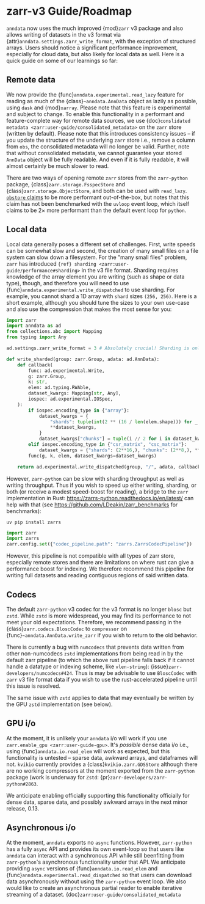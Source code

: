 # zarr-v3 Guide/Roadmap

`anndata` now uses the much improved {mod}`zarr` v3 package and also allows writing of datasets in the v3 format via {attr}`anndata.settings.zarr_write_format`, with the exception of structured arrays.
Users should notice a significant performance improvement, especially for cloud data, but also likely for local data as well.
Here is a quick guide on some of our learnings so far:

## Remote data

We now provide the {func}`anndata.experimental.read_lazy` feature for reading as much of the {class}`~anndata.AnnData` object as lazily as possible, using `dask` and {mod}`xarray`.
Please note that this feature is experimental and subject to change.
To enable this functionality in a performant and feature-complete way for remote data sources, we use {doc}`conslidated metadata <zarr:user-guide/consolidated_metadata>` on the `zarr` store (written by default).
Please note that this introduces consistency issues – if you update the structure of the underlying `zarr` store i.e., remove a column from `obs`, the consolidated metadata will no longer be valid.
Further, note that without consolidated metadata, we cannot guarantee your stored `AnnData` object will be fully readable.
And even if it is fully readable, it will almost certainly be much slower to read.

There are two ways of opening remote `zarr` stores from the `zarr-python` package, {class}`zarr.storage.FsspecStore` and {class}`zarr.storage.ObjectStore`, and both can be used with `read_lazy`.
[`obstore` claims] to be more performant out-of-the-box, but notes that this claim has not been benchmarked with the `uvloop` event loop, which itself claims to be 2× more performant than the default event loop for `python`.

## Local data

Local data generally poses a different set of challenges.
First, write speeds can be somewhat slow and second, the creation of many small files on a file system can slow down a filesystem.
For the "many small files" problem, `zarr` has introduced `{ref} sharding <zarr:user-guide/performance#sharding>` in the v3 file format.
Sharding requires knowledge of the array element you are writing (such as shape or data type), though, and therefore you will need to use {func}`anndata.experimental.write_dispatched` to use sharding.
For example, you cannot shard a 1D array with `shard` sizes `(256, 256)`.
Here is a short example, although you should tune the sizes to your own use-case and also use the compression that makes the most sense for you:

```python
import zarr
import anndata as ad
from collections.abc import Mapping
from typing import Any

ad.settings.zarr_write_format = 3 # Absolutely crucial! Sharding is only for the v3 file format!

def write_sharded(group: zarr.Group, adata: ad.AnnData):
    def callback(
        func: ad.experimental.Write,
        g: zarr.Group,
        k: str,
        elem: ad.typing.RWAble,
        dataset_kwargs: Mapping[str, Any],
        iospec: ad.experimental.IOSpec,
    ):
        if iospec.encoding_type in {"array"}:
            dataset_kwargs = {
                "shards": tuple(int(2 ** (16 / len(elem.shape))) for _ in elem.shape),
                **dataset_kwargs,
            }
            dataset_kwargs["chunks"] = tuple(i // 2 for i in dataset_kwargs["shards"])
        elif iospec.encoding_type in {"csr_matrix", "csc_matrix"}:
            dataset_kwargs = {"shards": (2**16,), "chunks": (2**8,), **dataset_kwargs}
        func(g, k, elem, dataset_kwargs=dataset_kwargs)

    return ad.experimental.write_dispatched(group, "/", adata, callback=callback)
```

However, `zarr-python` can be slow with sharding throughput as well as writing throughput.
Thus if you wish to speed up either writing, sharding, or both (or receive a modest speed-boost for reading), a bridge to the `zarr` implementation in Rust: https://zarrs-python.readthedocs.io/en/latest/ can help with that (see https://github.com/LDeakin/zarr_benchmarks for benchmarks):

```
uv pip install zarrs
```

```python
import zarr
import zarrs
zarr.config.set({"codec_pipeline.path": "zarrs.ZarrsCodecPipeline"})
```

However, this pipeline is not compatible with all types of zarr store, especially remote stores and there are limitations on where rust can give a performance boost for indexing.
We therefore recommend this pipeline for writing full datasets and reading contiguous regions of said written data.

## Codecs

The default `zarr-python` v3 codec for the v3 format is no longer `blosc` but `zstd`.
While `zstd` is more widespread, you may find its performance to not meet your old expectations.
Therefore, we recommend passing in the {class}`zarr.codecs.BloscCodec` to `compressor` on {func}`~anndata.AnnData.write_zarr` if you wish to return to the old behavior.

There is currently a bug with `numcodecs` that prevents data written from other non-numcodecs `zstd` implementations from being read in by the default zarr pipeline (to which the above rust pipeline falls back if it cannot handle a datatype or indexing scheme, like `vlen-string`): {issue}`zarr-developers/numcodecs#424`.
Thus is may be advisable to use `BloscCodec` with `zarr` v3 file format data if you wish to use the rust-accelerated pipeline until this issue is resolved.

The same issue with `zstd` applies to data that may eventually be written by the GPU `zstd` implementation (see below).

## GPU i/o

At the moment, it is unlikely your `anndata` i/o will work if you use `zarr.enable_gpu <zarr:user-guide-gpu>`.
It's *possible* dense data i/o i.e., using {func}`anndata.io.read_elem` will work as expected, but this functionality is untested – sparse data, awkward arrays, and dataframes will not.
`kvikio` currently provides a {class}`kvikio.zarr.GDSStore` although there are no working compressors at the moment exported from the `zarr-python` package (work is underway for `Zstd`: {pr}`zarr-developers/zarr-python#2863`.

We anticipate enabling officially supporting this functionality officially for dense data, sparse data, and possibly awkward arrays in the next minor release, 0.13.

## Asynchronous i/o

At the moment, `anndata` exports no `async` functions.
However, `zarr-python` has a fully `async` API and provides its own event-loop so that users like `anndata` can interact with a synchronous API while still beenfitting from `zarr-python`'s asynchronous functionality under that API.
We anticipate providing `async` versions of {func}`anndata.io.read_elem` and {func}`anndata.experimental.read_dispatched` so that users can download data asynchronously without using the `zarr-python` event loop.
We also would like to create an asynchronous partial reader to enable iterative streaming of a dataset. {doc}`zarr:user-guide/consolidated_metadata`

[`obstore` claims]: https://developmentseed.org/obstore/latest/performance
